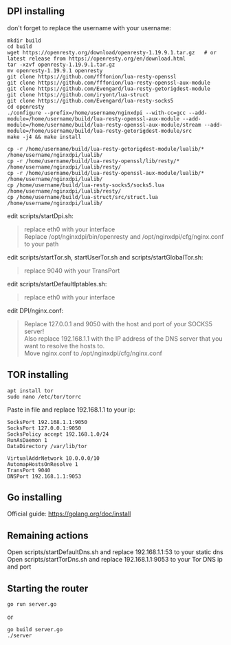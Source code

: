 DPI installing
------------
don't forget to replace the username with your username:
```
mkdir build
cd build
wget https://openresty.org/download/openresty-1.19.9.1.tar.gz   # or latest release from https://openresty.org/en/download.html
tar -xzvf openresty-1.19.9.1.tar.gz
mv openresty-1.19.9.1 openresty
git clone https://github.com/fffonion/lua-resty-openssl
git clone https://github.com/fffonion/lua-resty-openssl-aux-module
git clone https://github.com/Evengard/lua-resty-getorigdest-module
git clone https://github.com/iryont/lua-struct
git clone https://github.com/Evengard/lua-resty-socks5
cd openresty
./configure --prefix=/home/username/nginxdpi --with-cc=gcc --add-module=/home/username/build/lua-resty-openssl-aux-module --add-module=/home/username/build/lua-resty-openssl-aux-module/stream --add-module=/home/username/build/lua-resty-getorigdest-module/src
make -j4 && make install

cp -r /home/username/build/lua-resty-getorigdest-module/lualib/* /home/username/nginxdpi/lualib/ 
cp -r /home/username/build/lua-resty-openssl/lib/resty/* /home/username/nginxdpi/lualib/resty/
cp -r /home/username/build/lua-resty-openssl-aux-module/lualib/* /home/username/nginxdpi/lualib/
cp /home/username/build/lua-resty-socks5/socks5.lua /home/username/nginxdpi/lualib/resty/
cp /home/username/build/lua-struct/src/struct.lua /home/username/nginxdpi/lualib/
```
edit scripts/startDpi.sh:  
> replace eth0 with your interface  
> Replace /opt/nginxdpi/bin/openresty and /opt/nginxdpi/cfg/nginx.conf to your path

edit scripts/startTor.sh, startUserTor.sh and scripts/startGlobalTor.sh:  
> replace 9040 with your TransPort  

edit scripts/startDefaultIptables.sh:    
> replace eth0 with your interface

edit DPI/nginx.conf:  
> Replace 127.0.0.1 and 9050 with the host and port of your SOCKS5 server!  
> Also replace 192.168.1.1 with the IP address of the DNS server that you want to resolve the hosts to.    
> Move nginx.conf to /opt/nginxdpi/cfg/nginx.conf    

TOR installing
------------
```
apt install tor
sudo nano /etc/tor/torrc
```
Paste in file and replace 192.168.1.1 to your ip:
```
SocksPort 192.168.1.1:9050
SocksPort 127.0.0.1:9050
SocksPolicy accept 192.168.1.0/24
RunAsDaemon 1
DataDirectory /var/lib/tor

VirtualAddrNetwork 10.0.0.0/10
AutomapHostsOnResolve 1
TransPort 9040
DNSPort 192.168.1.1:9053
```

Go installing
-----------
Official guide: https://golang.org/doc/install

Remaining actions
------------
Open scripts/startDefaultDns.sh and replace 192.168.1.1:53 to your static dns   
Open scripts/startTorDns.sh and replace 192.168.1.1:9053 to your Tor DNS ip and port  

Starting the router
------------
```
go run server.go
```
or
```
go build server.go
./server
```

